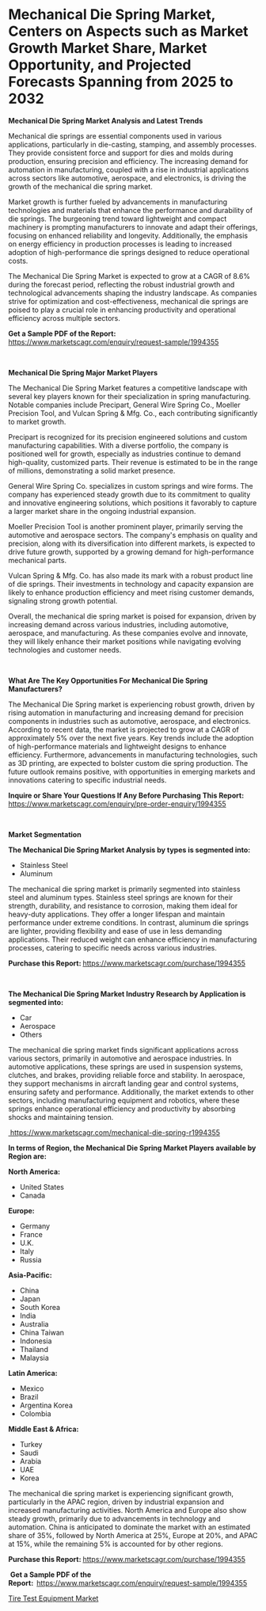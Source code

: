 <p><h1>Mechanical Die Spring Market, Centers on Aspects such as Market Growth Market Share, Market Opportunity, and Projected Forecasts Spanning from 2025 to 2032</h1></p><p><strong>Mechanical Die Spring Market Analysis and Latest Trends</strong></p>
<p><p>Mechanical die springs are essential components used in various applications, particularly in die-casting, stamping, and assembly processes. They provide consistent force and support for dies and molds during production, ensuring precision and efficiency. The increasing demand for automation in manufacturing, coupled with a rise in industrial applications across sectors like automotive, aerospace, and electronics, is driving the growth of the mechanical die spring market.</p><p>Market growth is further fueled by advancements in manufacturing technologies and materials that enhance the performance and durability of die springs. The burgeoning trend toward lightweight and compact machinery is prompting manufacturers to innovate and adapt their offerings, focusing on enhanced reliability and longevity. Additionally, the emphasis on energy efficiency in production processes is leading to increased adoption of high-performance die springs designed to reduce operational costs.</p><p>The Mechanical Die Spring Market is expected to grow at a CAGR of 8.6% during the forecast period, reflecting the robust industrial growth and technological advancements shaping the industry landscape. As companies strive for optimization and cost-effectiveness, mechanical die springs are poised to play a crucial role in enhancing productivity and operational efficiency across multiple sectors.</p></p>
<p><strong>Get a Sample PDF of the Report:&nbsp;</strong> <a href="https://www.marketscagr.com/enquiry/request-sample/1994355?utm_campaign=2799&utm_medium=2&utm_source=Github&utm_content=ia&utm_term=02032025&utm_id=mechanical-die-spring">https://www.marketscagr.com/enquiry/request-sample/1994355</a></p>
<p>&nbsp;</p>
<p><strong>Mechanical Die Spring Major Market Players</strong></p>
<p><p>The Mechanical Die Spring Market features a competitive landscape with several key players known for their specialization in spring manufacturing. Notable companies include Precipart, General Wire Spring Co., Moeller Precision Tool, and Vulcan Spring & Mfg. Co., each contributing significantly to market growth. </p><p>Precipart is recognized for its precision engineered solutions and custom manufacturing capabilities. With a diverse portfolio, the company is positioned well for growth, especially as industries continue to demand high-quality, customized parts. Their revenue is estimated to be in the range of millions, demonstrating a solid market presence.</p><p>General Wire Spring Co. specializes in custom springs and wire forms. The company has experienced steady growth due to its commitment to quality and innovative engineering solutions, which positions it favorably to capture a larger market share in the ongoing industrial expansion.</p><p>Moeller Precision Tool is another prominent player, primarily serving the automotive and aerospace sectors. The company's emphasis on quality and precision, along with its diversification into different markets, is expected to drive future growth, supported by a growing demand for high-performance mechanical parts.</p><p>Vulcan Spring & Mfg. Co. has also made its mark with a robust product line of die springs. Their investments in technology and capacity expansion are likely to enhance production efficiency and meet rising customer demands, signaling strong growth potential.</p><p>Overall, the mechanical die spring market is poised for expansion, driven by increasing demand across various industries, including automotive, aerospace, and manufacturing. As these companies evolve and innovate, they will likely enhance their market positions while navigating evolving technologies and customer needs.</p></p>
<p>&nbsp;</p>
<p><strong>What Are The Key Opportunities For Mechanical Die Spring Manufacturers?</strong></p>
<p><p>The Mechanical Die Spring market is experiencing robust growth, driven by rising automation in manufacturing and increasing demand for precision components in industries such as automotive, aerospace, and electronics. According to recent data, the market is projected to grow at a CAGR of approximately 5% over the next five years. Key trends include the adoption of high-performance materials and lightweight designs to enhance efficiency. Furthermore, advancements in manufacturing technologies, such as 3D printing, are expected to bolster custom die spring production. The future outlook remains positive, with opportunities in emerging markets and innovations catering to specific industrial needs.</p></p>
<p><strong>Inquire or Share Your Questions If Any Before Purchasing This Report:</strong> <a href="https://www.marketscagr.com/enquiry/pre-order-enquiry/1994355?utm_campaign=2799&utm_medium=2&utm_source=Github&utm_content=ia&utm_term=02032025&utm_id=mechanical-die-spring">https://www.marketscagr.com/enquiry/pre-order-enquiry/1994355</a></p>
<p>&nbsp;</p>
<p><strong>Market Segmentation</strong></p>
<p><strong>The Mechanical Die Spring Market Analysis by types is segmented into:</strong></p>
<p><ul><li>Stainless Steel</li><li>Aluminum</li></ul></p>
<p><p>The mechanical die spring market is primarily segmented into stainless steel and aluminum types. Stainless steel springs are known for their strength, durability, and resistance to corrosion, making them ideal for heavy-duty applications. They offer a longer lifespan and maintain performance under extreme conditions. In contrast, aluminum die springs are lighter, providing flexibility and ease of use in less demanding applications. Their reduced weight can enhance efficiency in manufacturing processes, catering to specific needs across various industries.</p></p>
<p><strong>Purchase this Report:&nbsp;</strong><a href="https://www.marketscagr.com/purchase/1994355?utm_campaign=2799&utm_medium=2&utm_source=Github&utm_content=ia&utm_term=02032025&utm_id=mechanical-die-spring">https://www.marketscagr.com/purchase/1994355</a></p>
<p>&nbsp;</p>
<p><strong>The Mechanical Die Spring Market Industry Research by Application is segmented into:</strong></p>
<p><ul><li>Car</li><li>Aerospace</li><li>Others</li></ul></p>
<p><p>The mechanical die spring market finds significant applications across various sectors, primarily in automotive and aerospace industries. In automotive applications, these springs are used in suspension systems, clutches, and brakes, providing reliable force and stability. In aerospace, they support mechanisms in aircraft landing gear and control systems, ensuring safety and performance. Additionally, the market extends to other sectors, including manufacturing equipment and robotics, where these springs enhance operational efficiency and productivity by absorbing shocks and maintaining tension.</p></p>
<p><a href="https://www.marketscagr.com/mechanical-die-spring-r1994355?utm_campaign=2799&utm_medium=2&utm_source=Github&utm_content=ia&utm_term=02032025&utm_id=mechanical-die-spring">&nbsp;https://www.marketscagr.com/mechanical-die-spring-r1994355</a></p>
<p><strong>In terms of Region, the Mechanical Die Spring Market Players available by Region are:</strong></p>
<p>
    <p> <strong> North America: </strong>
        <ul>
            <li>United States</li>
            <li>Canada</li>
        </ul>
        </p> 
    <p> <strong> Europe: </strong>
        <ul>
            <li>Germany</li>
            <li>France</li>
            <li>U.K.</li>
            <li>Italy</li>
            <li>Russia</li>
        </ul>
        </p> 
    <p> <strong> Asia-Pacific: </strong>
        <ul>
            <li>China</li>
            <li>Japan</li>
            <li>South Korea</li>
            <li>India</li>
            <li>Australia</li>
            <li>China Taiwan</li>
            <li>Indonesia</li>
            <li>Thailand</li>
            <li>Malaysia</li>
        </ul>
        </p> 
    <p> <strong> Latin America: </strong>
        <ul>
            <li>Mexico</li>
            <li>Brazil</li>
            <li>Argentina Korea</li>
            <li>Colombia</li>
        </ul>
        </p> 
    <p> <strong> Middle East & Africa: </strong>
        <ul>
            <li>Turkey</li>
            <li>Saudi</li>
            <li>Arabia</li>
            <li>UAE</li>
            <li>Korea</li>
        </ul>
    </p>
    </p>
<p><p>The mechanical die spring market is experiencing significant growth, particularly in the APAC region, driven by industrial expansion and increased manufacturing activities. North America and Europe also show steady growth, primarily due to advancements in technology and automation. China is anticipated to dominate the market with an estimated share of 35%, followed by North America at 25%, Europe at 20%, and APAC at 15%, while the remaining 5% is accounted for by other regions.</p></p>
<p><strong>Purchase this Report: </strong><a href="https://www.marketscagr.com/purchase/1994355?utm_campaign=2799&utm_medium=2&utm_source=Github&utm_content=ia&utm_term=02032025&utm_id=mechanical-die-spring">https://www.marketscagr.com/purchase/1994355</a></p>
<p>&nbsp;<strong>Get a Sample PDF of the Report:&nbsp;&nbsp;</strong><a href="https://www.marketscagr.com/enquiry/request-sample/1994355?utm_campaign=2799&utm_medium=2&utm_source=Github&utm_content=ia&utm_term=02032025&utm_id=mechanical-die-spring">https://www.marketscagr.com/enquiry/request-sample/1994355</a></p>
<p><strong></strong></p>
<p><p><a href="https://github.com/chikenmhamdi/Market-Research-Report-List-1/blob/main/tire-test-equipment-market.md?utm_campaign=2799&utm_medium=2&utm_source=Github&utm_content=ia&utm_term=02032025&utm_id=mechanical-die-spring">Tire Test Equipment Market</a></p></p>